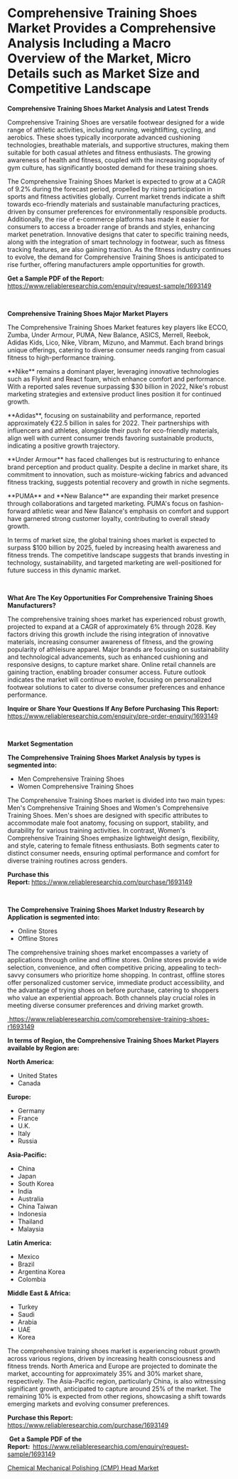 <p><h1>Comprehensive Training Shoes Market Provides a Comprehensive Analysis Including a Macro Overview of the Market, Micro Details such as Market Size and Competitive Landscape</h1></p><p><strong>Comprehensive Training Shoes Market Analysis and Latest Trends</strong></p>
<p><p>Comprehensive Training Shoes are versatile footwear designed for a wide range of athletic activities, including running, weightlifting, cycling, and aerobics. These shoes typically incorporate advanced cushioning technologies, breathable materials, and supportive structures, making them suitable for both casual athletes and fitness enthusiasts. The growing awareness of health and fitness, coupled with the increasing popularity of gym culture, has significantly boosted demand for these training shoes.</p><p>The Comprehensive Training Shoes Market is expected to grow at a CAGR of 9.2% during the forecast period, propelled by rising participation in sports and fitness activities globally. Current market trends indicate a shift towards eco-friendly materials and sustainable manufacturing practices, driven by consumer preferences for environmentally responsible products. Additionally, the rise of e-commerce platforms has made it easier for consumers to access a broader range of brands and styles, enhancing market penetration. Innovative designs that cater to specific training needs, along with the integration of smart technology in footwear, such as fitness tracking features, are also gaining traction. As the fitness industry continues to evolve, the demand for Comprehensive Training Shoes is anticipated to rise further, offering manufacturers ample opportunities for growth.</p></p>
<p><strong>Get a Sample PDF of the Report:&nbsp;</strong> <a href="https://www.reliableresearchiq.com/enquiry/request-sample/1693149?utm_campaign=3132&utm_medium=2&utm_source=Github&utm_content=ia&utm_term=27032025&utm_id=comprehensive-training-shoes">https://www.reliableresearchiq.com/enquiry/request-sample/1693149</a></p>
<p>&nbsp;</p>
<p><strong>Comprehensive Training Shoes Major Market Players</strong></p>
<p><p>The Comprehensive Training Shoes Market features key players like ECCO, Zumba, Under Armour, PUMA, New Balance, ASICS, Merrell, Reebok, Adidas Kids, Lico, Nike, Vibram, Mizuno, and Mammut. Each brand brings unique offerings, catering to diverse consumer needs ranging from casual fitness to high-performance training.</p><p>**Nike** remains a dominant player, leveraging innovative technologies such as Flyknit and React foam, which enhance comfort and performance. With a reported sales revenue surpassing $30 billion in 2022, Nike's robust marketing strategies and extensive product lines position it for continued growth.</p><p>**Adidas**, focusing on sustainability and performance, reported approximately €22.5 billion in sales for 2022. Their partnerships with influencers and athletes, alongside their push for eco-friendly materials, align well with current consumer trends favoring sustainable products, indicating a positive growth trajectory.</p><p>**Under Armour** has faced challenges but is restructuring to enhance brand perception and product quality. Despite a decline in market share, its commitment to innovation, such as moisture-wicking fabrics and advanced fitness tracking, suggests potential recovery and growth in niche segments.</p><p>**PUMA** and **New Balance** are expanding their market presence through collaborations and targeted marketing. PUMA's focus on fashion-forward athletic wear and New Balance's emphasis on comfort and support have garnered strong customer loyalty, contributing to overall steady growth.</p><p>In terms of market size, the global training shoes market is expected to surpass $100 billion by 2025, fueled by increasing health awareness and fitness trends. The competitive landscape suggests that brands investing in technology, sustainability, and targeted marketing are well-positioned for future success in this dynamic market.</p></p>
<p>&nbsp;</p>
<p><strong>What Are The Key Opportunities For Comprehensive Training Shoes Manufacturers?</strong></p>
<p><p>The comprehensive training shoes market has experienced robust growth, projected to expand at a CAGR of approximately 6% through 2028. Key factors driving this growth include the rising integration of innovative materials, increasing consumer awareness of fitness, and the growing popularity of athleisure apparel. Major brands are focusing on sustainability and technological advancements, such as enhanced cushioning and responsive designs, to capture market share. Online retail channels are gaining traction, enabling broader consumer access. Future outlook indicates the market will continue to evolve, focusing on personalized footwear solutions to cater to diverse consumer preferences and enhance performance.</p></p>
<p><strong>Inquire or Share Your Questions If Any Before Purchasing This Report:</strong> <a href="https://www.reliableresearchiq.com/enquiry/pre-order-enquiry/1693149?utm_campaign=3132&utm_medium=2&utm_source=Github&utm_content=ia&utm_term=27032025&utm_id=comprehensive-training-shoes">https://www.reliableresearchiq.com/enquiry/pre-order-enquiry/1693149</a></p>
<p>&nbsp;</p>
<p><strong>Market Segmentation</strong></p>
<p><strong>The Comprehensive Training Shoes Market Analysis by types is segmented into:</strong></p>
<p><ul><li>Men Comprehensive Training Shoes</li><li>Women Comprehensive Training Shoes</li></ul></p>
<p><p>The Comprehensive Training Shoes market is divided into two main types: Men's Comprehensive Training Shoes and Women's Comprehensive Training Shoes. Men's shoes are designed with specific attributes to accommodate male foot anatomy, focusing on support, stability, and durability for various training activities. In contrast, Women's Comprehensive Training Shoes emphasize lightweight design, flexibility, and style, catering to female fitness enthusiasts. Both segments cater to distinct consumer needs, ensuring optimal performance and comfort for diverse training routines across genders.</p></p>
<p><strong>Purchase this Report:&nbsp;</strong><a href="https://www.reliableresearchiq.com/purchase/1693149?utm_campaign=3132&utm_medium=2&utm_source=Github&utm_content=ia&utm_term=27032025&utm_id=comprehensive-training-shoes">https://www.reliableresearchiq.com/purchase/1693149</a></p>
<p>&nbsp;</p>
<p><strong>The Comprehensive Training Shoes Market Industry Research by Application is segmented into:</strong></p>
<p><ul><li>Online Stores</li><li>Offline Stores</li></ul></p>
<p><p>The comprehensive training shoes market encompasses a variety of applications through online and offline stores. Online stores provide a wide selection, convenience, and often competitive pricing, appealing to tech-savvy consumers who prioritize home shopping. In contrast, offline stores offer personalized customer service, immediate product accessibility, and the advantage of trying shoes on before purchase, catering to shoppers who value an experiential approach. Both channels play crucial roles in meeting diverse consumer preferences and driving market growth.</p></p>
<p><a href="https://www.reliableresearchiq.com/comprehensive-training-shoes-r1693149?utm_campaign=3132&utm_medium=2&utm_source=Github&utm_content=ia&utm_term=27032025&utm_id=comprehensive-training-shoes">&nbsp;https://www.reliableresearchiq.com/comprehensive-training-shoes-r1693149</a></p>
<p><strong>In terms of Region, the Comprehensive Training Shoes Market Players available by Region are:</strong></p>
<p>
    <p> <strong> North America: </strong>
        <ul>
            <li>United States</li>
            <li>Canada</li>
        </ul>
        </p> 
    <p> <strong> Europe: </strong>
        <ul>
            <li>Germany</li>
            <li>France</li>
            <li>U.K.</li>
            <li>Italy</li>
            <li>Russia</li>
        </ul>
        </p> 
    <p> <strong> Asia-Pacific: </strong>
        <ul>
            <li>China</li>
            <li>Japan</li>
            <li>South Korea</li>
            <li>India</li>
            <li>Australia</li>
            <li>China Taiwan</li>
            <li>Indonesia</li>
            <li>Thailand</li>
            <li>Malaysia</li>
        </ul>
        </p> 
    <p> <strong> Latin America: </strong>
        <ul>
            <li>Mexico</li>
            <li>Brazil</li>
            <li>Argentina Korea</li>
            <li>Colombia</li>
        </ul>
        </p> 
    <p> <strong> Middle East & Africa: </strong>
        <ul>
            <li>Turkey</li>
            <li>Saudi</li>
            <li>Arabia</li>
            <li>UAE</li>
            <li>Korea</li>
        </ul>
    </p>
    </p>
<p><p>The comprehensive training shoes market is experiencing robust growth across various regions, driven by increasing health consciousness and fitness trends. North America and Europe are projected to dominate the market, accounting for approximately 35% and 30% market share, respectively. The Asia-Pacific region, particularly China, is also witnessing significant growth, anticipated to capture around 25% of the market. The remaining 10% is expected from other regions, showcasing a shift towards emerging markets and evolving consumer preferences.</p></p>
<p><strong>Purchase this Report: </strong><a href="https://www.reliableresearchiq.com/purchase/1693149?utm_campaign=3132&utm_medium=2&utm_source=Github&utm_content=ia&utm_term=27032025&utm_id=comprehensive-training-shoes">https://www.reliableresearchiq.com/purchase/1693149</a></p>
<p>&nbsp;<strong>Get a Sample PDF of the Report:&nbsp;&nbsp;</strong><a href="https://www.reliableresearchiq.com/enquiry/request-sample/1693149?utm_campaign=3132&utm_medium=2&utm_source=Github&utm_content=ia&utm_term=27032025&utm_id=comprehensive-training-shoes">https://www.reliableresearchiq.com/enquiry/request-sample/1693149</a></p>
<p><strong></strong></p>
<p><p><a href="https://github.com/vigoseiler/Market-Research-Report-List-1/blob/main/chemical-mechanical-polishing-cmp-head-market.md?utm_campaign=3132&utm_medium=2&utm_source=Github&utm_content=ia&utm_term=27032025&utm_id=comprehensive-training-shoes">Chemical Mechanical Polishing (CMP) Head Market</a></p></p>